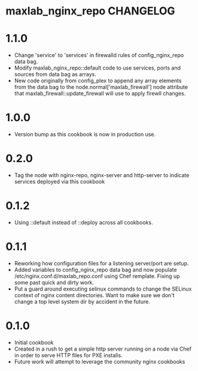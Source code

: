 # maxlab_nginx_repo CHANGELOG

# 1.1.0

* Change 'service' to 'services' in firewalld rules of config_nginx_repo data bag.
* Modify maxlab_nginx_repo::default code to use services, ports and sources from data bag as arrays.
* New code originally from config_plex to append any array elements from the data bag to the node.normal['maxlab_firewall'] node attribute that maxlab_firewall::update_firewall will use to apply firewll changes.

# 1.0.0

* Version bump as this cookbook is now in production use.

# 0.2.0

* Tag the node with nginx-repo, nginx-server and http-server to indicate services deployed via this cookbook

# 0.1.2

* Using ::default instead of ::deploy across all cookbooks.

# 0.1.1

* Reworking how configuration files for a listening server/port are setup.
* Added variables to config_nginx_repo data bag and now populate /etc/nginx.conf.d/maxlab_repo.conf using Chef remplate.  Fixing up some past quick and dirty work.
* Put a guard around executing selinux commands to change the SELinux context of nginx content directories. Want to make sure we don't change a top level system dir by accident in the future.

# 0.1.0

* Initial cookbook
* Created in a rush to get a simple http server running on a node via Chef in order to serve HTTP files for PXE installs.
* Future work will attempt to leverage the community nginx cookbooks

